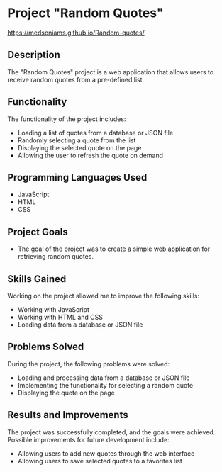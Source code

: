 # Project "Random Quotes"
https://medsoniams.github.io/Random-quotes/
## Description
The "Random Quotes" project is a web application that allows users to receive random quotes from a pre-defined list.
## Functionality
The functionality of the project includes:
- Loading a list of quotes from a database or JSON file
- Randomly selecting a quote from the list
- Displaying the selected quote on the page
- Allowing the user to refresh the quote on demand
## Programming Languages Used
- JavaScript
- HTML
- CSS
## Project Goals
- The goal of the project was to create a simple web application for retrieving random quotes.
## Skills Gained
Working on the project allowed me to improve the following skills:
- Working with JavaScript
- Working with HTML and CSS
- Loading data from a database or JSON file
## Problems Solved
During the project, the following problems were solved:
- Loading and processing data from a database or JSON file
- Implementing the functionality for selecting a random quote
- Displaying the quote on the page
## Results and Improvements
The project was successfully completed, and the goals were achieved. Possible improvements for future development include:
- Allowing users to add new quotes through the web interface
- Allowing users to save selected quotes to a favorites list
